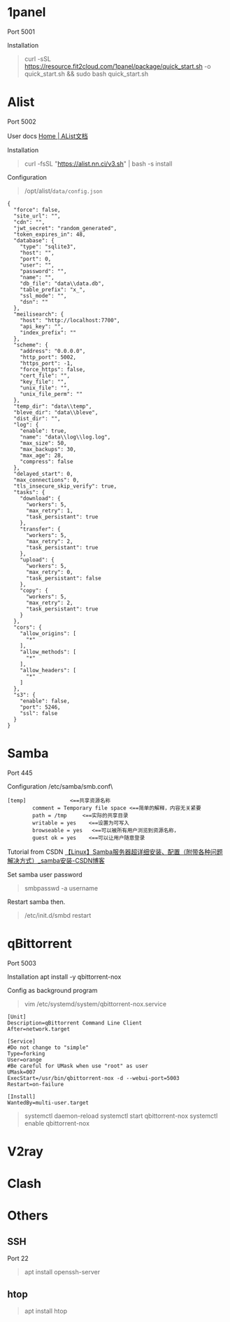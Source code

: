 # 1panel
Port 5001

Installation
>curl -sSL https://resource.fit2cloud.com/1panel/package/quick_start.sh -o quick_start.sh && sudo bash quick_start.sh
# Alist
Port 5002

User docs
[Home | AList文档](https://alist.nn.ci/zh/)

Installation
>curl -fsSL "https://alist.nn.ci/v3.sh" | bash -s install

Configuration
>/opt/alist/`data/config.json`
```
{
  "force": false,
  "site_url": "",
  "cdn": "",
  "jwt_secret": "random_generated",
  "token_expires_in": 48,
  "database": {
    "type": "sqlite3",
    "host": "",
    "port": 0,
    "user": "",
    "password": "",
    "name": "",
    "db_file": "data\\data.db",
    "table_prefix": "x_",
    "ssl_mode": "",
    "dsn": ""
  },
  "meilisearch": {
    "host": "http://localhost:7700",
    "api_key": "",
    "index_prefix": ""
  },
  "scheme": {
    "address": "0.0.0.0",
    "http_port": 5002,
    "https_port": -1,
    "force_https": false,
    "cert_file": "",
    "key_file": "",
    "unix_file": "",
    "unix_file_perm": ""
  },
  "temp_dir": "data\\temp",
  "bleve_dir": "data\\bleve",
  "dist_dir": "",
  "log": {
    "enable": true,
    "name": "data\\log\\log.log",
    "max_size": 50,
    "max_backups": 30,
    "max_age": 28,
    "compress": false
  },
  "delayed_start": 0,
  "max_connections": 0,
  "tls_insecure_skip_verify": true,
  "tasks": {
    "download": {
      "workers": 5,
      "max_retry": 1,
      "task_persistant": true
    },
    "transfer": {
      "workers": 5,
      "max_retry": 2,
      "task_persistant": true
    },
    "upload": {
      "workers": 5,
      "max_retry": 0,
      "task_persistant": false
    },
    "copy": {
      "workers": 5,
      "max_retry": 2,
      "task_persistant": true
    }
  },
  "cors": {
    "allow_origins": [
      "*"
    ],
    "allow_methods": [
      "*"
    ],
    "allow_headers": [
      "*"
    ]
  },
  "s3": {
    "enable": false,
    "port": 5246,
    "ssl": false
  }
}
```

# Samba
Port 445

Configuration
/etc/samba/smb.conf\
```
[temp]              <==共享资源名称
        comment = Temporary file space <==简单的解释，内容无关紧要
        path = /tmp     <==实际的共享目录
        writable = yes    <==设置为可写入
        browseable = yes   <==可以被所有用户浏览到资源名称，
        guest ok = yes    <==可以让用户随意登录
```

Tutorial from CSDN
[【Linux】Samba服务器超详细安装、配置（附带各种问题解决方式）\_samba安装-CSDN博客](https://blog.csdn.net/qq_38410730/article/details/80500920)

Set samba user password
> smbpasswd -a username

Restart samba then.
>/etc/init.d/smbd restart
# qBittorrent
Port 5003

Installation
apt install -y qbittorrent-nox

Config as background program
> vim /etc/systemd/system/qbittorrent-nox.service
```
[Unit]
Description=qBittorrent Command Line Client
After=network.target

[Service]
#Do not change to "simple"
Type=forking
User=orange
#Be careful for UMask when use "root" as user
UMask=007
ExecStart=/usr/bin/qbittorrent-nox -d --webui-port=5003
Restart=on-failure

[Install]
WantedBy=multi-user.target
```
> systemctl daemon-reload
> systemctl start qbittorrent-nox
> systemctl enable qbittorrent-nox
# V2ray

# Clash

# Others
## SSH
Port 22
> apt install openssh-server
## htop
> apt install htop


